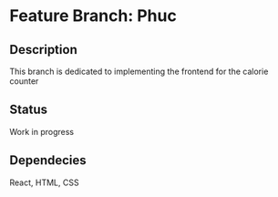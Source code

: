 # Feature Branch: Phuc

## Description
This branch is dedicated to implementing the frontend for the calorie counter

## Status
Work in progress

## Dependecies
React, HTML, CSS
